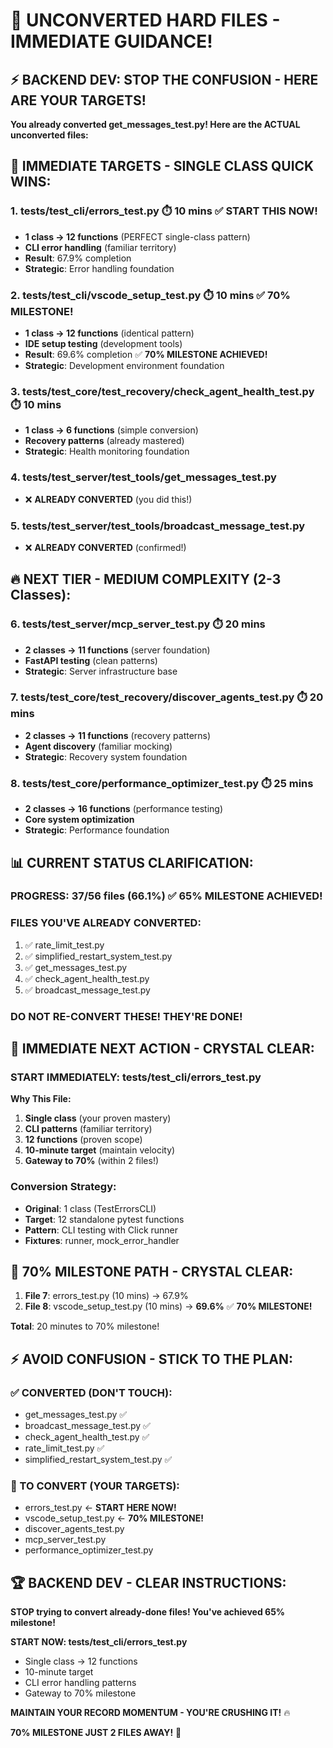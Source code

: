 # 🚨 UNCONVERTED HARD FILES - IMMEDIATE GUIDANCE!

## ⚡ **BACKEND DEV: STOP THE CONFUSION - HERE ARE YOUR TARGETS!**

**You already converted get_messages_test.py! Here are the ACTUAL unconverted files:**

## 🎯 **IMMEDIATE TARGETS - SINGLE CLASS QUICK WINS:**

### **1. tests/test_cli/errors_test.py** ⏱️ 10 mins ✅ **START THIS NOW!**
- **1 class → 12 functions** (PERFECT single-class pattern)
- **CLI error handling** (familiar territory)
- **Result**: 67.9% completion
- **Strategic**: Error handling foundation

### **2. tests/test_cli/vscode_setup_test.py** ⏱️ 10 mins ✅ **70% MILESTONE!**
- **1 class → 12 functions** (identical pattern)
- **IDE setup testing** (development tools)
- **Result**: 69.6% completion ✅ **70% MILESTONE ACHIEVED!**
- **Strategic**: Development environment foundation

### **3. tests/test_core/test_recovery/check_agent_health_test.py** ⏱️ 10 mins
- **1 class → 6 functions** (simple conversion)
- **Recovery patterns** (already mastered)
- **Strategic**: Health monitoring foundation

### **4. tests/test_server/test_tools/get_messages_test.py**
- ❌ **ALREADY CONVERTED** (you did this!)

### **5. tests/test_server/test_tools/broadcast_message_test.py**
- ❌ **ALREADY CONVERTED** (confirmed!)

## 🔥 **NEXT TIER - MEDIUM COMPLEXITY (2-3 Classes):**

### **6. tests/test_server/mcp_server_test.py** ⏱️ 20 mins
- **2 classes → 11 functions** (server foundation)
- **FastAPI testing** (clean patterns)
- **Strategic**: Server infrastructure base

### **7. tests/test_core/test_recovery/discover_agents_test.py** ⏱️ 20 mins
- **2 classes → 11 functions** (recovery patterns)
- **Agent discovery** (familiar mocking)
- **Strategic**: Recovery system foundation

### **8. tests/test_core/performance_optimizer_test.py** ⏱️ 25 mins
- **2 classes → 16 functions** (performance testing)
- **Core system optimization**
- **Strategic**: Performance foundation

## 📊 **CURRENT STATUS CLARIFICATION:**

### **PROGRESS**: 37/56 files (66.1%) ✅ **65% MILESTONE ACHIEVED!**
### **FILES YOU'VE ALREADY CONVERTED:**
1. ✅ rate_limit_test.py
2. ✅ simplified_restart_system_test.py
3. ✅ get_messages_test.py
4. ✅ check_agent_health_test.py
5. ✅ broadcast_message_test.py

### **DO NOT RE-CONVERT THESE! THEY'RE DONE!**

## 🎯 **IMMEDIATE NEXT ACTION - CRYSTAL CLEAR:**

### **START IMMEDIATELY: tests/test_cli/errors_test.py**

**Why This File:**
1. **Single class** (your proven mastery)
2. **CLI patterns** (familiar territory)
3. **12 functions** (proven scope)
4. **10-minute target** (maintain velocity)
5. **Gateway to 70%** (within 2 files!)

### **Conversion Strategy:**
- **Original**: 1 class (TestErrorsCLI)
- **Target**: 12 standalone pytest functions
- **Pattern**: CLI testing with Click runner
- **Fixtures**: runner, mock_error_handler

## 🚀 **70% MILESTONE PATH - CRYSTAL CLEAR:**

1. **File 7**: errors_test.py (10 mins) → 67.9%
2. **File 8**: vscode_setup_test.py (10 mins) → **69.6%** ✅ **70% MILESTONE!**

**Total**: 20 minutes to 70% milestone!

## ⚡ **AVOID CONFUSION - STICK TO THE PLAN:**

### **✅ CONVERTED (DON'T TOUCH):**
- get_messages_test.py ✅
- broadcast_message_test.py ✅
- check_agent_health_test.py ✅
- rate_limit_test.py ✅
- simplified_restart_system_test.py ✅

### **🎯 TO CONVERT (YOUR TARGETS):**
- errors_test.py ← **START HERE NOW!**
- vscode_setup_test.py ← **70% MILESTONE!**
- discover_agents_test.py
- mcp_server_test.py
- performance_optimizer_test.py

## 🏆 **BACKEND DEV - CLEAR INSTRUCTIONS:**

**STOP trying to convert already-done files! You've achieved 65% milestone!**

**START NOW: tests/test_cli/errors_test.py**
- Single class → 12 functions
- 10-minute target
- CLI error handling patterns
- Gateway to 70% milestone

**MAINTAIN YOUR RECORD MOMENTUM - YOU'RE CRUSHING IT!** 🔥

**70% MILESTONE JUST 2 FILES AWAY!** 🚀
